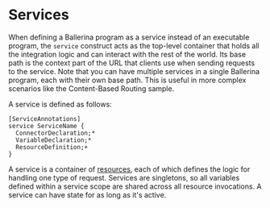 # Services

When defining a Ballerina program as a service instead of an executable program, the `service` construct acts as the top-level container that holds all the integration logic and can interact with the rest of the world. Its base path is the context part of the URL that clients use when sending requests to the service. Note that you can have multiple services in a single Ballerina program, each with their own base path. This is useful in more complex scenarios like the Content-Based Routing sample.

A service is defined as follows:

```
[ServiceAnnotations]
service ServiceName {
  ConnectorDeclaration;*
  VariableDeclaration;*
  ResourceDefinition;+
}
```

A service is a container of [resources](resources.md), each of which defines the logic for handling one type of request. Services are singletons, so all variables defined within a service scope are shared across all resource invocations. A service can have state for as long as it's active. 
